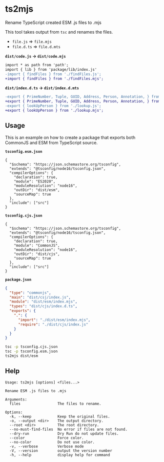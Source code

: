 # ts2mjs

Rename TypeScript created ESM .js files to .mjs

This tool takes output from `tsc` and renames the files.

- `file.js` => `file.mjs`
- `file.d.ts` => `file.d.mts`

**`dist/code.js` -> `dist/code.mjs`**

```diff
import * as path from 'path';
import { lib } from 'package/lib/index.js'
-import { findFiles } from './findFiles.js';
+import { findFiles } from './findFiles.mjs';
```

**`dist/index.d.ts` -> `dist/index.d.mts`**

```diff
-export { PrimeNumber, Tuple, GUID, Address, Person, Annotation, } from './types.js';
+export { PrimeNumber, Tuple, GUID, Address, Person, Annotation, } from './types.mjs';
-export { lookUpPerson } from './lookup.js';
+export { lookUpPerson } from './lookup.mjs';
```

## Usage

This is an example on how to create a package that exports both CommonJS and ESM from TypeScript source.

**`tsconfig.esm.json`**

```jsonc
{
  "$schema": "https://json.schemastore.org/tsconfig",
  "extends": "@tsconfig/node16/tsconfig.json",
  "compilerOptions": {
    "declaration": true,
    "module": "ES2020",
    "moduleResolution": "node16",
    "outDir": "dist/esm",
    "sourceMap": true
  },
  "include": ["src"]
}
```

**`tsconfig.cjs.json`**

```jsonc
{
  "$schema": "https://json.schemastore.org/tsconfig",
  "extends": "@tsconfig/node16/tsconfig.json",
  "compilerOptions": {
    "declaration": true,
    "module": "CommonJS",
    "moduleResolution": "node16",
    "outDir": "dist/cjs",
    "sourceMap": true
  },
  "include": ["src"]
}
```

**`package.json`**

```json
{
  "type": "commonjs",
  "main": "dist/csj/index.js",
  "module": "dist/esm/index.mjs",
  "types": "dist/cjs/index.d.ts",
  "exports": {
    ".": {
      "import": "./dist/esm/index.mjs",
      "require": "./dist/cjs/index.js"
    }
  }
}
```

```sh
tsc -p tsconfig.cjs.json
tsc -p tsconfig.esm.json
ts2mjs dist/esm
```

## Help

```
Usage: ts2mjs [options] <files...>

Rename ESM .js files to .mjs

Arguments:
  files                 The files to rename.

Options:
  -k, --keep            Keep the original files.
  -o, --output <dir>    The output directory.
  --root <dir>          The root directory.
  --no-must-find-files  No error if files are not found.
  --dry-run             Dry Run do not update files.
  --color               Force color.
  --no-color            Do not use color.
  -v, --verbose         Verbose mode
  -V, --version         output the version number
  -h, --help            display help for command
```

<!--- @@inject: ../../static/footer.md --->
